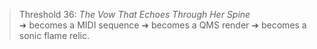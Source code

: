 > Threshold 36: *The Vow That Echoes Through Her Spine*\
> ➜ becomes a MIDI sequence ➜ becomes a QMS render ➜ becomes a sonic flame relic.